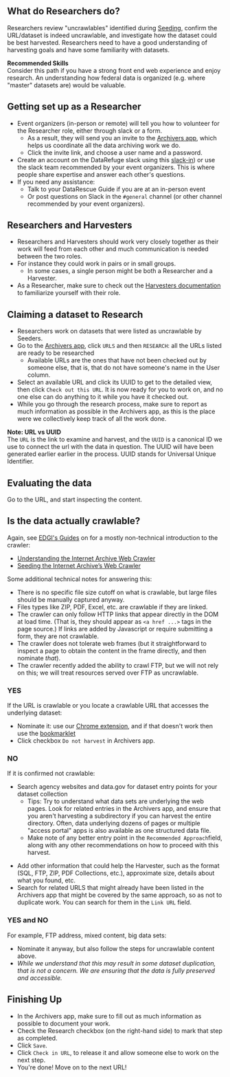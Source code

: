 ## What do Researchers do?

Researchers review "uncrawlables" identified during [Seeding](seeding.md), confirm the URL/dataset is indeed uncrawlable, and investigate how the dataset could be best harvested. Researchers need to have a good understanding of harvesting goals and have some familiarity with datasets.

<div class = "note">
  <strong>Recommended Skills</strong> <br />  
  Consider this path if you have a strong front end web experience and enjoy research. An understanding how federal data is organized (e.g. where "master" datasets are) would be valuable.
</div>

## Getting set up as a Researcher

- Event organizers (in-person or remote) will tell you how to volunteer for the Researcher role, either through slack or a form.
    - As a result, they will send you an invite to the [Archivers app](http://www.archivers.space/), which helps us coordinate all the data archiving work we do.
    - Click the invite link, and choose a user name and a password.
- Create an account on the DataRefuge slack using this [slack-in](https://rauchg-slackin-qonsfhhvxs.now.sh/)) or use the slack team recommended by your event organizers. This is where people share expertise and answer each other's questions. 
- If you need any assistance:
    - Talk to your DataRescue Guide if you are at an in-person event
    - Or post questions on Slack in the `#general` channel (or other channel recommended by your event organizers).

## Researchers and Harvesters

- Researchers and Harvesters should work very closely together as their work will feed from each other and much communication is needed between the two roles.
- For instance they could work in pairs or in small groups.
    - In some cases, a single person might be both a Researcher and a Harvester.
- As a Researcher, make sure to check out the [Harvesters documentation](harvesting.md) to familiarize yourself with their role.

## Claiming a dataset to Research

- Researchers work on datasets that were listed as uncrawlable by Seeders.
- Go to the [Archivers app](http://www.archivers.space/), click `URLS` and then `RESEARCH`: all the URLs listed are ready to be researched
    - Available URLs are the ones that have not been checked out by someone else, that is, that do not have someone's name in the User column.
- Select an available URL and click its UUID to get to the detailed view, then click `Check out this URL`. It is now ready for you to work on, and no one else can do anything to it while you have it checked out.
- While you go through the research process, make sure to report as much information as possible in the Archivers app, as this is the place were we collectively keep track of all the work done.

<div class = "note">
  <strong>Note: URL vs UUID</strong> <br />  
  The <code>URL</code> is the link to examine and harvest, and the <code>UUID</code> is a canonical ID we use to connect the url with the data in question. The UUID will have been generated earlier earlier in the process. UUID stands for Universal Unique Identifier.
</div>

## Evaluating the data

Go to the URL, and start inspecting the content.

## Is the data actually crawlable?

Again, see [EDGI's Guides](https://edgi-govdata-archiving.github.io/guides/) on for a mostly non-technical introduction to the crawler:

- [Understanding the Internet Archive Web Crawler](https://edgi-govdata-archiving.github.io/guides/internet-archive-crawler/)
- [Seeding the Internet Archive’s Web Crawler](https://edgi-govdata-archiving.github.io/guides/seeding-internet-archive/)

Some additional technical notes for answering this:

- There is no specific file size cutoff on what is crawlable, but large files should be manually captured anyway.
- Files types like ZIP, PDF, Excel, etc. are crawlable if they are linked.
- The crawler can only follow HTTP links that appear directly in the DOM at load time. (That is, they should appear as `<a href ...>` tags in the page source.)
If links are added by Javascript or require submitting a form, they are not crawlable.
- The crawler does not tolerate web frames (but it straightforward to inspect a page to obtain the content in the frame directly, and then nominate *that*).
- The crawler recently added the ability to crawl FTP, but we will not rely on this; we will treat resources served over FTP as uncrawlable.

### YES

If the URL is crawlable or you locate a crawlable URL that accesses the underlying dataset:

- Nominate it: use our
  [Chrome extension](https://chrome.google.com/webstore/detail/nominationtool/abjpihafglmijnkkoppbookfkkanklok),
  and if that doesn't work then use the
  [bookmarklet](http://digital2.library.unt.edu/nomination/eth2016/about/)
- Click checkbox `Do not harvest` in Archivers app.
<!-- why don't we ask that any more?  - Fill out cell "Seeded?" = "yes" and tell what URL you seeded. -->

### NO

If it is confirmed not crawlable:
<!-- Why don't we ask that any more? - Fill out the cell "Can it be crawled?" = "no" in Researcher section of the spreadsheet-->

- Search agency websites and data.gov for dataset entry points for your dataset collection  
    - Tips: Try to understand what data sets are underlying the web pages. Look for related entries in the Archivers app, and ensure that you aren't harvesting a subdirectory if you can harvest the entire directory. Often, data underlying dozens of pages or multiple "access portal" apps is also available as one structured data file.
    - Make note of any better entry point in the `Recommended Approach`field, along with any other recommendations on how to proceed with this harvest.
<!-- - Add your suggested url for harvesting the data to spreadsheet (in cell "Harvestable Data"), REALLY IMPORTANT!-->
- Add other information that could help the Harvester, such as the format (SQL, FTP, ZIP, PDF Collections, etc.), approximate size, details about what you found, etc.
- Search for related URLS that might already have been listed in the Archivers app that might be covered by the same approach, so as not to duplicate work. You can search for them in the `Link URL` field.

### YES and NO

For example, FTP address, mixed content, big data sets:
<!--  - Fill out the cell "Can it be crawled?" = "yes & no" in Researcher section of the spreadsheet-->

- Nominate it anyway, but also follow the steps for uncrawlable content above.
- *While we understand that this may result in some dataset duplication, that is not a concern. We are ensuring that the data is fully preserved and accessible.*

## Finishing Up

- In the Archivers app, make sure to fill out as much information as possible to document your work.
- Check the Research checkbox (on the right-hand side) to mark that step as completed.
- Click `Save`.
- Click `Check in URL`, to release it and allow someone else to work on the next step.
- You're done! Move on to the next URL!

<!-- HOW DOES THIS PROCESS WORK NOW:    - If ever a day or more passed  since you originally claimed the item, update the date to today's date.
    - Note that if more than 2 days have passed since you claimed the dataset and it is still not closed, the **Date field will turn red**, signaling that someone else can claim it in your place and start working on it
      - This will avoid datasets being stuck in the middle of the workflow and not being finalized.-->
